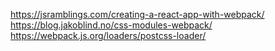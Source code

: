 https://jsramblings.com/creating-a-react-app-with-webpack/
https://blog.jakoblind.no/css-modules-webpack/
https://webpack.js.org/loaders/postcss-loader/
